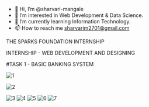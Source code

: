 - 👋 Hi, I’m @sharvari-mangale
- 👀 I’m interested in Web Development & Data Science.
- 🌱 I’m currently learning Information Technology.
- 📫 How to reach me sharvarim2701@gmail.com

<!---
sharvari-mangale/sharvari-mangale is a ✨ special ✨ repository because its `README.md` (this file) appears on your GitHub profile.
You can click the Preview link to take a look at your changes.
--->
  THE SPARKS FOUNDATION INTERNSHIP
  
  INTERNSHIP - WEB DEVELOPMENT AND DESIGNING

#TASK 1 - BASIC BANKING SYSTEM

![1](https://user-images.githubusercontent.com/88763391/128982330-c414c93b-d367-4e7b-8055-cf44252e80f4.png)

![2](https://user-images.githubusercontent.com/88763391/128990330-a3f9af39-c221-4162-8713-7bdbabf70b7b.png)

![3](https://user-images.githubusercontent.com/88763391/128990367-e9c5c107-df2f-4ca8-a7a9-fca6ff27a228.png)
![4](https://user-images.githubusercontent.com/88763391/128990375-a4c8c82b-c7a5-4a22-9bf9-8cd1fe5752cf.png)
![5](https://user-images.githubusercontent.com/88763391/128990381-095a205c-860a-44e6-b57e-fe00f6c04ca9.png)
![6](https://user-images.githubusercontent.com/88763391/128990398-8ef94013-9406-4fad-9b28-17979a52e659.png)
![7](https://user-images.githubusercontent.com/88763391/128990415-e2a62c3f-65f2-408a-834f-c01e0ac68482.png)
